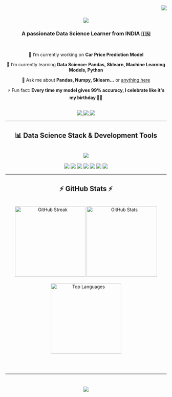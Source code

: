 <img align="right" src="https://visitor-badge.laobi.icu/badge?page_id=Sham4u2.Sham4u2" />

<h1 align="center">
  <img src="https://readme-typing-svg.herokuapp.com/?font=Righteous&size=35&center=true&vCenter=true&width=500&height=70&duration=4000&lines=Hi+There!+👋;+I'm+Shamiulla+Shaik!;&color=8A2BE2" />
</h1>

<h3 align="center">A passionate Data Science Learner from INDIA 🇮🇳</h3>

<br/>

<div align="center">
 
 🔭 I’m currently working on **Car Price Prediction Model**
 
 🌱 I’m currently learning **Data Science: Pandas, Sklearn, Machine Learning Models, Python**

 💬 Ask me about **Pandas, Numpy, Sklearn...** or [anything here](https://github.com/Sham4u2/Shamiulla-Shaik/issues)

 ⚡ Fun fact: **Every time my model gives 99% accuracy, I celebrate like it's my birthday 🎉🎂**
</div>

<br/>

<div align="center">
  <a href="mailto:shamiulla388@gmail.com">
    <img src="https://img.shields.io/badge/Gmail-333333?style=for-the-badge&logo=gmail&logoColor=purple" />
  </a>
  <a href="https://linkedin.com/in/shamiulla4u" target="_blank">
    <img src="https://img.shields.io/badge/LinkedIn-purple?style=for-the-badge&logo=linkedin&logoColor=white" />
  </a>
  <a href="https://g.dev/shamiulla4u" target="_blank">
    <img src="https://img.shields.io/badge/Dev_Profile-333333?style=for-the-badge&logo=google&logoColor=purple" />
  </a>
</div>

<hr/>

<h2 align="center">📊 Data Science Stack & Development Tools</h2>
<br/>
<div align="center">
  <img src="https://skillicons.dev/icons?i=python,html,css,vscode,github,git,figma,flask,mysql" />
  <br/><br/>
  <img src="https://img.shields.io/badge/Pandas-150458?style=for-the-badge&logo=pandas&logoColor=white" />
  <img src="https://img.shields.io/badge/Numpy-013243?style=for-the-badge&logo=numpy&logoColor=white" />
  <img src="https://img.shields.io/badge/Sklearn-F7931E?style=for-the-badge&logo=scikit-learn&logoColor=white" />
  <img src="https://img.shields.io/badge/Streamlit-FF4B4B?style=for-the-badge&logo=streamlit&logoColor=white" />
  <img src="https://img.shields.io/badge/Matplotlib-11557C?style=for-the-badge&logo=matplotlib&logoColor=white" />
  <img src="https://img.shields.io/badge/Seaborn-4B8BBE?style=for-the-badge&logo=python&logoColor=white" />
  <img src="https://img.shields.io/badge/Jupyter-F37626?style=for-the-badge&logo=Jupyter&logoColor=white" />
</div>

<hr/>

<h2 align="center">⚡ GitHub Stats ⚡</h2>
<br>
<div align="center">
  <img height="220" src="https://github-readme-streak-stats.herokuapp.com?user=Sham4u2&theme=react&hide_border=false" alt="GitHub Streak" />

  <img height="220" src="https://github-readme-stats.vercel.app/api?username=Sham4u2&show_icons=true&theme=react&hide_border=false&count_private=true" alt="GitHub Stats" />
  <br/><br/>

  <img width="220" src="https://github-readme-stats.vercel.app/api/top-langs/?username=Sham4u2&layout=compact&langs_count=8&theme=react&hide_border=false" alt="Top Languages" />
</div>

<br/><br/>

<hr/>

<h1 align="center">
  <img src="https://readme-typing-svg.herokuapp.com/?font=Righteous&size=28&center=true&vCenter=true&width=550&height=60&duration=4000&color=8A2BE2&lines=Thanks+for+visiting!+👋;Shoot+me+a+message+on+LinkedIn!;I'm+always+down+to+collab+🙂" />
</h1>
